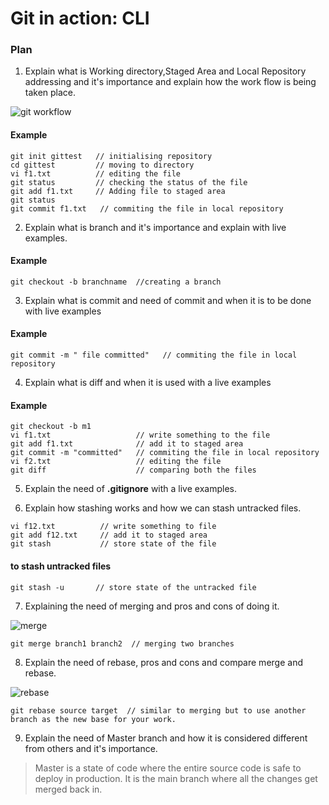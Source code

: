 # Git in action: CLI

### Plan
1. Explain what is Working directory,Staged Area and Local Repository  addressing and it's importance and explain  how the work flow is being taken place.

![git workflow](https://github.com/vds-tanuj4567/test-git/tree/master/images/git1.png)
#### Example
``` 
git init gittest   // initialising repository
cd gittest         // moving to directory
vi f1.txt          // editing the file
git status         // checking the status of the file
git add f1.txt     // Adding file to staged area 
git status
git commit f1.txt   // commiting the file in local repository
```
2. Explain what is branch and it's importance and explain with live examples.
#### Example
``` 
git checkout -b branchname  //creating a branch
```

3. Explain what is commit and need of commit and when it is to be done  with  live examples 
#### Example
```
git commit -m " file committed"   // commiting the file in local repository
```
4. Explain what is diff and when it is used with a live examples
#### Example
```
git checkout -b m1
vi f1.txt                   // write something to the file
git add f1.txt              // add it to staged area
git commit -m "committed"   // commiting the file in local repository
vi f2.txt                   // editing the file
git diff                    // comparing both the files
```

5. Explain the need of **.gitignore** with a live examples.

6. Explain how stashing works and how we can stash untracked files.
```
vi f12.txt          // write something to file
git add f12.txt     // add it to staged area
git stash           // store state of the file
```
#### to stash untracked files
```
git stash -u       // store state of the untracked file
```
7. Explaining the need of merging and pros and cons of doing it.

![ merge ](https://github.com/vds-tanuj4567/test-git/tree/master/images/git2.png)

```
git merge branch1 branch2  // merging two branches
```
8. Explain the need of rebase, pros and cons and compare merge and rebase.

![ rebase ](https://github.com/vds-tanuj4567/test-git/tree/master/images/rebase.png)

```
git rebase source target  // similar to merging but to use another branch as the new base for your work.
```
9. Explain the need of Master branch and how it is considered different from others and it's importance.

> Master is a state of code where the entire source code is safe to deploy in production.
> It is the main branch where all the changes get merged back in.


